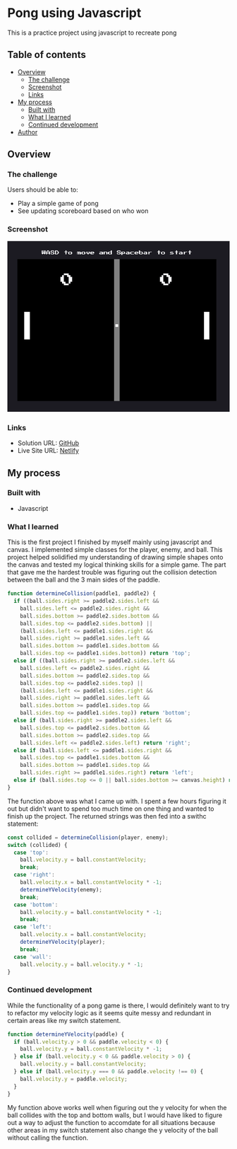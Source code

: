 # Pong using Javascript

This is a practice project using javascript to recreate pong

## Table of contents

- [Overview](#overview)
  - [The challenge](#the-challenge)
  - [Screenshot](#screenshot)
  - [Links](#links)
- [My process](#my-process)
  - [Built with](#built-with)
  - [What I learned](#what-i-learned)
  - [Continued development](#continued-development)
- [Author](#author)

## Overview

### The challenge

Users should be able to:

- Play a simple game of pong
- See updating scoreboard based on who won

### Screenshot

![](./screenshot.png)

### Links

- Solution URL: [GitHub](https://github.com/Sengsith/interactive-comments-section)
- Live Site URL: [Netlify](https://sprightly-dragon-bbf601.netlify.app/)

## My process

### Built with

- Javascript

### What I learned

This is the first project I finished by myself mainly using javascript and canvas. I implemented simple classes for the player, enemy, and ball. This project helped solidified my understanding of drawing simple shapes onto the canvas and tested my logical thinking skills for a simple game. The part that gave me the hardest trouble was figuring out the collision detection between the ball and the 3 main sides of the paddle.
```js
function determineCollision(paddle1, paddle2) {
  if ((ball.sides.right >= paddle2.sides.left &&
    ball.sides.left <= paddle2.sides.right &&
    ball.sides.bottom >= paddle2.sides.bottom &&
    ball.sides.top <= paddle2.sides.bottom) || 
    (ball.sides.left <= paddle1.sides.right &&
    ball.sides.right >= paddle1.sides.left &&
    ball.sides.bottom >= paddle1.sides.bottom &&
    ball.sides.top <= paddle1.sides.bottom)) return 'top';
  else if ((ball.sides.right >= paddle2.sides.left &&
    ball.sides.left <= paddle2.sides.right &&
    ball.sides.bottom >= paddle2.sides.top &&
    ball.sides.top <= paddle2.sides.top) ||
    (ball.sides.left <= paddle1.sides.right &&
    ball.sides.right >= paddle1.sides.left &&
    ball.sides.bottom >= paddle1.sides.top &&
    ball.sides.top <= paddle1.sides.top)) return 'bottom';
  else if (ball.sides.right >= paddle2.sides.left &&
    ball.sides.top <= paddle2.sides.bottom &&
    ball.sides.bottom >= paddle2.sides.top && 
    ball.sides.left <= paddle2.sides.left) return 'right';
  else if (ball.sides.left <= paddle1.sides.right &&
    ball.sides.top <= paddle1.sides.bottom &&
    ball.sides.bottom >= paddle1.sides.top &&
    ball.sides.right >= paddle1.sides.right) return 'left';
  else if (ball.sides.top <= 0 || ball.sides.bottom >= canvas.height) return 'wall';
}
```
The function above was what I came up with. I spent a few hours figuring it out but didn't want to spend too much time on one thing and wanted to finish up the project. The returned strings was then fed into a swithc statement:
```js
const collided = determineCollision(player, enemy);
switch (collided) {
  case 'top':
    ball.velocity.y = ball.constantVelocity;
    break;
  case 'right':
    ball.velocity.x = ball.constantVelocity * -1;
    determineYVelocity(enemy);
    break;
  case 'bottom':
    ball.velocity.y = ball.constantVelocity * -1;
    break;
  case 'left':
    ball.velocity.x = ball.constantVelocity;
    determineYVelocity(player);
    break;
  case 'wall':
    ball.velocity.y = ball.velocity.y * -1;
}
```

### Continued development

While the functionality of a pong game is there, I would definitely want to try to refactor my velocity logic as it seems quite messy and redundant in certain areas like my switch statement.
```js
function determineYVelocity(paddle) {
  if (ball.velocity.y > 0 && paddle.velocity < 0) {
    ball.velocity.y = ball.constantVelocity * -1;
  } else if (ball.velocity.y < 0 && paddle.velocity > 0) {
    ball.velocity.y = ball.constantVelocity;
  } else if (ball.velocity.y === 0 && paddle.velocity !== 0) {
    ball.velocity.y = paddle.velocity;
  }
}
```
My function above works well when figuring out the y velocity for when the ball collides with the top and bottom walls, but I would have liked to figure out a way to adjust the function to accomdate for all situations because other areas in my switch statement also change the y velocity of the ball without calling the function.
